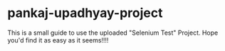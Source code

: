 # pankaj-upadhyay-project

This is a small guide to use the uploaded "Selenium Test" Project.
Hope you'd find it as easy as it seems!!!!
